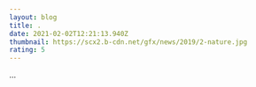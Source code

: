 ```yaml
---
layout: blog
title: .
date: 2021-02-02T12:21:13.940Z
thumbnail: https://scx2.b-cdn.net/gfx/news/2019/2-nature.jpg
rating: 5
---
```

...